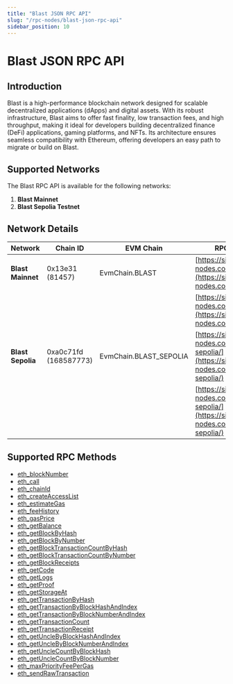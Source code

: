 ```yaml
---
title: "Blast JSON RPC API"
slug: "/rpc-nodes/blast-json-rpc-api"
sidebar_position: 10
---
```


# Blast JSON RPC API

## Introduction

Blast is a high-performance blockchain network designed for scalable decentralized applications (dApps) and digital assets. With its robust infrastructure, Blast aims to offer fast finality, low transaction fees, and high throughput, making it ideal for developers building decentralized finance (DeFi) applications, gaming platforms, and NFTs. Its architecture ensures seamless compatibility with Ethereum, offering developers an easy path to migrate or build on Blast.

## Supported Networks

The Blast RPC API is available for the following networks:

1. **Blast Mainnet**
2. **Blast Sepolia Testnet**

## Network Details

| Network           | Chain ID              | EVM Chain              | RPC URLs                                                                                         |
| ----------------- | --------------------- | ---------------------- | ------------------------------------------------------------------------------------------------ |
| **Blast Mainnet** | 0x13e31 (81457)       | EvmChain.BLAST         | [https://site1.moralis-nodes.com/blast/](https://site1.moralis-nodes.com/blast/)                 |
|                   |                       |                        | [https://site2.moralis-nodes.com/blast/](https://site2.moralis-nodes.com/blast/)                 |
| **Blast Sepolia** | 0xa0c71fd (168587773) | EvmChain.BLAST_SEPOLIA | [https://site1.moralis-nodes.com/blast-sepolia/](https://site1.moralis-nodes.com/blast-sepolia/) |
|                   |                       |                        | [https://site2.moralis-nodes.com/blast-sepolia/](https://site2.moralis-nodes.com/blast-sepolia/) |

## Supported RPC Methods

<ul>
  <li><a href="/rpc-nodes/reference/eth_blockNumber">eth_blockNumber</a></li>
  <li><a href="/rpc-nodes/reference/eth_call">eth_call</a></li>
  <li><a href="/rpc-nodes/reference/eth_chainId">eth_chainId</a></li>
  <li><a href="/rpc-nodes/reference/eth_createAccessList">eth_createAccessList</a></li>
  <li><a href="/rpc-nodes/reference/eth_estimateGas">eth_estimateGas</a></li>
  <li><a href="/rpc-nodes/reference/eth_feeHistory">eth_feeHistory</a></li>
  <li><a href="/rpc-nodes/reference/eth_gasPrice">eth_gasPrice</a></li>
  <li><a href="/rpc-nodes/reference/eth_getBalance">eth_getBalance</a></li>
  <li><a href="/rpc-nodes/reference/eth_getBlockByHash">eth_getBlockByHash</a></li>
  <li><a href="/rpc-nodes/reference/eth_getBlockByNumber">eth_getBlockByNumber</a></li>
  <li><a href="/rpc-nodes/reference/eth_getBlockTransactionCountByHash">eth_getBlockTransactionCountByHash</a></li>
  <li><a href="/rpc-nodes/reference/eth_getBlockTransactionCountByNumber">eth_getBlockTransactionCountByNumber</a></li>
  <li><a href="/rpc-nodes/reference/eth_getBlockReceipts">eth_getBlockReceipts</a></li>
  <li><a href="/rpc-nodes/reference/eth_getCode">eth_getCode</a></li>
  <li><a href="/rpc-nodes/reference/eth_getLogs">eth_getLogs</a></li>
  <li><a href="/rpc-nodes/reference/eth_getProof">eth_getProof</a></li>
  <li><a href="/rpc-nodes/reference/eth_getStorageAt">eth_getStorageAt</a></li>
  <li><a href="/rpc-nodes/reference/eth_getTransactionByHash">eth_getTransactionByHash</a></li>
  <li><a href="/rpc-nodes/reference/eth_getTransactionByBlockHashAndIndex">eth_getTransactionByBlockHashAndIndex</a></li>
  <li><a href="/rpc-nodes/reference/eth_getTransactionByBlockNumberAndIndex">eth_getTransactionByBlockNumberAndIndex</a></li>
  <li><a href="/rpc-nodes/reference/eth_getTransactionCount">eth_getTransactionCount</a></li>
  <li><a href="/rpc-nodes/reference/eth_getTransactionReceipt">eth_getTransactionReceipt</a></li>
  <li><a href="/rpc-nodes/reference/eth_getUncleByBlockHashAndIndex">eth_getUncleByBlockHashAndIndex</a></li>
  <li><a href="/rpc-nodes/reference/eth_getUncleByBlockNumberAndIndex">eth_getUncleByBlockNumberAndIndex</a></li>
  <li><a href="/rpc-nodes/reference/eth_getUncleCountByBlockHash">eth_getUncleCountByBlockHash</a></li>
  <li><a href="/rpc-nodes/reference/eth_getUncleCountByBlockNumber">eth_getUncleCountByBlockNumber</a></li>
  <li><a href="/rpc-nodes/reference/eth_maxPriorityFeePerGas">eth_maxPriorityFeePerGas</a></li>
  <li><a href="/rpc-nodes/reference/eth_sendRawTransaction">eth_sendRawTransaction</a></li>
</ul>
